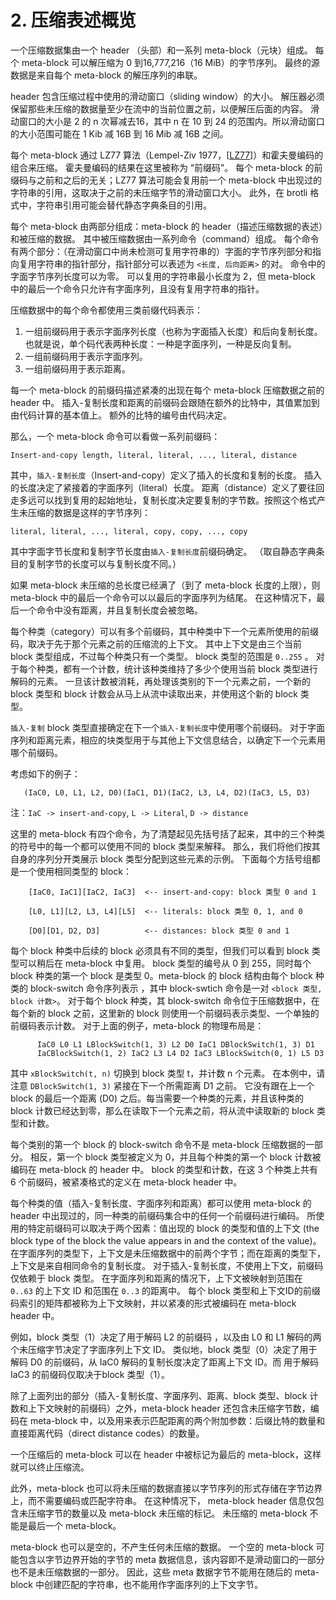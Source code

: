 # 2. 压缩表述概览

一个压缩数据集由一个 header （头部）和一系列 meta-block（元块）组成。 每个 meta-block 可以解压缩为 0 到16,777,216（16 MiB）的字节序列。 最终的源数据是来自每个 meta-block 的解压序列的串联。

header 包含压缩过程中使用的滑动窗口（sliding window）的大小。 解压器必须保留那些未压缩的数据量至少在流中的当前位置之前，以便解压后面的内容。 滑动窗口的大小是 2 的 n 次幂减去16，其中 n 在 10 到 24 的范围内。所以滑动窗口的大小范围可能在 1 Kib 减 16B 到 16 Mib 减 16B 之间。

每个 meta-block 通过 LZ77 算法（Lempel-Ziv 1977，\[[LZ77](https://tools.ietf.org/html/rfc7932#ref-LZ77)\]）和霍夫曼编码的组合来压缩。 霍夫曼编码的结果在这里被称为 “前缀码”。 每个 meta-block 的前缀码与之前和之后的无关；LZ77 算法可能会复用前一个 meta-block 中出现过的字符串的引用，这取决于之前的未压缩字节的滑动窗口大小。 此外，在 brotli 格式中，字符串引用可能会替代静态字典条目的引用。

每个 meta-block 由两部分组成：meta-block 的 header（描述压缩数据的表述）和被压缩的数据。 其中被压缩数据由一系列命令（command）组成。 每个命令有两个部分：（在滑动窗口中尚未检测可复用字符串的）字面的字节序列部分和指向复用字符串的指针部分，指针部分可以表述为 `<长度, 后向距离>` 的对。 命令中的字面字节序列长度可以为零。 可以复用的字符串最小长度为 2，但 meta-block 中的最后一个命令只允许有字面序列，且没有复用字符串的指针。

压缩数据中的每个命令都使用三类前缀代码表示：

1. 一组前缀码用于表示字面序列长度（也称为字面插入长度）和后向复制长度。 也就是说，单个码代表两种长度：一种是字面序列，一种是反向复制。
2. 一组前缀码用于表示字面序列。
3. 一组前缀码用于表示距离。

每一个 meta-block 的前缀码描述紧凑的出现在每个 meta-block 压缩数据之前的 header 中。 插入-复制长度和距离的前缀码会跟随在额外的比特中，其值累加到由代码计算的基本值上。 额外的比特的编号由代码决定。

那么，一个 meta-block 命令可以看做一系列前缀码：

```
Insert-and-copy length, literal, literal, ..., literal, distance
```

其中，`插入-复制长度`（Insert-and-copy）定义了插入的长度和复制的长度。 插入的长度决定了紧接着的字面序列（literal）长度。 距离（distance）定义了要往回走多远可以找到复用的起始地址，复制长度决定要复制的字节数。按照这个格式产生未压缩的数据是这样的字节序列：

```
literal, literal, ..., literal, copy, copy, ..., copy
```

其中字面字节长度和复制字节长度由`插入-复制长度`前缀码确定。 （取自静态字典条目的复制字节的长度可以与复制长度不同。）

如果 meta-block 未压缩的总长度已经满了（到了 meta-block 长度的上限），则 meta-block 中的最后一个命令可以以最后的字面序列为结尾。 在这种情况下，最后一个命令中没有距离，并且复制长度会被忽略。

每个种类（category）可以有多个前缀码，其中种类中下一个元素所使用的前缀码，取决于先于那个元素之前的压缩流的上下文。 其中上下文是由三个当前 block 类型组成，不过每个种类只有一个类型。 block 类型的范围是 `0..255` 。 对于每个种类，都有一个计数，统计该种类维持了多少个使用当前 block 类型进行解码的元素。 一旦该计数被消耗，再处理该类别的下一个元素之前，一个新的 block 类型和 block 计数会从马上从流中读取出来，并使用这个新的 block 类型。

`插入-复制` block 类型直接确定在下一个`插入-复制长度`中使用哪个前缀码。 对于字面序列和距离元素，相应的块类型用于与其他上下文信息结合，以确定下一个元素用哪个前缀码。

考虑如下的例子：

```
   (IaC0, L0, L1, L2, D0)(IaC1, D1)(IaC2, L3, L4, D2)(IaC3, L5, D3)
```

注：`IaC -> insert-and-copy`, `L -> Literal`, `D -> distance`

这里的 meta-block 有四个命令，为了清楚起见先括号括了起来，其中的三个种类的符号中的每一个都可以使用不同的 block 类型来解释。 那么，我们将他们按其自身的序列分开类展示 block 类型分配到这些元素的示例。 下面每个方括号组都是一个使用相同类型的 block：

```
    [IaC0, IaC1][IaC2, IaC3]  <-- insert-and-copy: block 类型 0 and 1

    [L0, L1][L2, L3, L4][L5]  <-- literals: block 类型 0, 1, and 0

    [D0][D1, D2, D3]          <-- distances: block 类型 0 and 1
```

每个 block 种类中后续的 block 必须具有不同的类型，但我们可以看到 block 类型可以稍后在 meta-block 中复用。 block 类型的编号从 0 到 255，同时每个 block 种类的第一个 block 是类型 0。meta-block 的 block 结构由每个 block 种类的 block-switch 命令序列表示 ，其中 block-swtich 命令是一对 `<block 类型, block 计数>`。 对于每个 block 种类，其 block-switch 命令位于压缩数据中，在每个新的 block 之前，这里新的 block 则使用一个前缀码表示类型、一个单独的前缀码表示计数。 对于上面的例子，meta-block 的物理布局是：

```
      IaC0 L0 L1 LBlockSwitch(1, 3) L2 D0 IaC1 DBlockSwitch(1, 3) D1
      IaCBlockSwitch(1, 2) IaC2 L3 L4 D2 IaC3 LBlockSwitch(0, 1) L5 D3
```

其中 `xBlockSwitch(t, n)` 切换到 block 类型 t，并计数 n 个元素。 在本例中，请注意 `DBlockSwitch(1, 3)` 紧接在下一个所需距离 D1 之前。 它没有跟在上一个 block 的最后一个距离 \(D0\) 之后。每当需要一个种类的元素，并且该种类的 block 计数已经达到零，那么在读取下一个元素之前，将从流中读取新的 block 类型和计数。

每个类别的第一个 block 的 block-switch 命令不是 meta-block 压缩数据的一部分。 相反，第一个 block 类型被定义为 0，并且每个种类的第一个 block 计数被编码在 meta-block 的 header 中。 block 的类型和计数，在这 3 个种类上共有 6 个前缀码，被紧凑格式的定义在 meta-block header 中。

每个种类的值（插入-复制长度、字面序列和距离）都可以使用 meta-block 的 header 中出现过的，同一种类的前缀码集合中的任何一个前缀码进行编码。 所使用的特定前缀码可以取决于两个因素：值出现的 block 的类型和值的上下文 \(the block type of the block the value appears in and the context of the value\)。 在字面序列的类型下，上下文是未压缩数据中的前两个字节；而在距离的类型下，上下文是来自相同命令的复制长度。 对于插入-复制长度，不使用上下文，前缀码仅依赖于 block 类型。 在字面序列和距离的情况下，上下文被映射到范围在 `0..63` 的上下文 ID 和范围在 `0..3` 的距离中。 每个 block 类型和上下文ID的前缀码索引的矩阵都被称为上下文映射，并以紧凑的形式被编码在 meta-block header 中。

例如，block 类型（1）决定了用于解码 L2 的前缀码 ，以及由 L0 和 L1 解码的两个未压缩字节决定了字面序列上下文 ID。 类似地，block 类型（0）决定了用于解码 D0 的前缀码，从 IaC0 解码的复制长度决定了距离上下文 ID。而 用于解码 IaC3 的前缀码仅取决于block 类型（1）。

除了上面列出的部分（插入-复制长度、字面序列、距离、block 类型、block 计数和上下文映射的前缀码）之外，meta-block header 还包含未压缩字节数，编码在 meta-block 中，以及用来表示匹配距离的两个附加参数：后缀比特的数量和直接距离代码（direct distance codes）的数量。

一个压缩后的 meta-block 可以在 header 中被标记为最后的 meta-block，这样就可以终止压缩流。

此外，meta-block 也可以将未压缩的数据直接以字节序列的形式存储在字节边界上，而不需要编码或匹配字符串。 在这种情况下， meta-block header 信息仅包含未压缩字节的数量以及 meta-block 未压缩的标记。 未压缩的 meta-block 不能是最后一个 meta-block。

meta-block 也可以是空的，不产生任何未压缩的数据。 一个空的 meta-block 可能包含以字节边界开始的字节的 meta 数据信息，该内容即不是滑动窗口的一部分也不是未压缩数据的一部分。 因此，这些 meta 数据字节不能用在随后的 meta-block 中创建匹配的字符串，也不能用作字面序列的上下文字节。

